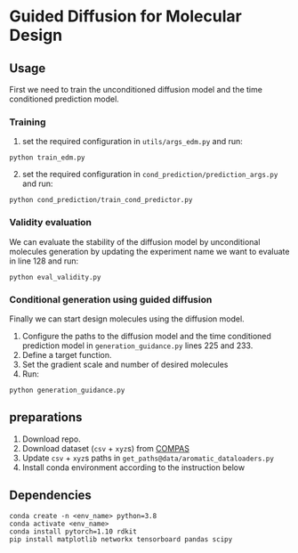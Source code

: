 # Guided Diffusion for Molecular Design

## Usage
First we need to train the unconditioned diffusion model and the time conditioned 
prediction model.
### Training
1. set the required configuration in `utils/args_edm.py` and run:
```
python train_edm.py
```
2. set the required configuration in `cond_prediction/prediction_args.py` and run:
```
python cond_prediction/train_cond_predictor.py
```

### Validity evaluation
We can evaluate the stability of the diffusion model by unconditional molecules generation
by updating the experiment name we want to evaluate in line 128 and run:
```
python eval_validity.py
```


### Conditional generation using guided diffusion
Finally we can start design molecules using the diffusion model. 
1. Configure the paths to the diffusion model and the time conditioned prediction model 
in `generation_guidance.py` lines 225 and 233.
2. Define a target function.
3. Set the gradient scale and number of desired molecules
4. Run:
```
python generation_guidance.py
```

## preparations
1. Download repo.  
2. Download dataset (`csv` + `xyz`s) from [COMPAS](https://gitlab.com/porannegroup/compas)
3. Update `csv` + `xyz`s paths in `get_paths@data/aromatic_dataloaders.py`
4. Install conda environment according to the instruction below

## Dependencies
```
conda create -n <env_name> python=3.8
conda activate <env_name>
conda install pytorch=1.10 rdkit
pip install matplotlib networkx tensorboard pandas scipy
```
